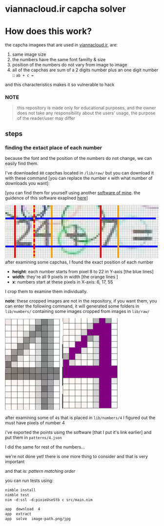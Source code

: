 # viannacloud.ir capcha solver

# How does this work?
the capcha imagees that are used in  [viannacloud.ir](viannacloud.ir), are:
1. same image size
2. the numbers have the same font familty & size
3. position of the numbers do not vary from image to image
4. all of the capchas are sum of a 2 digits number plus an one digit number ::  `ab + c =`

and this characteristics makes it so vulnerable to hack

### NOTE
> this repository is made only for educational purposes, and the owner does not take any responsibility about the users' usage, the purpose of the reader/user may differ


## steps
### finding the extact place of each number
because the font and the position of the numbers do not change, we can easily find them.

I've downloaded `80` capchas located in `/lib/raw/` 
but you can download it with these command [you can replace the number `4` with what number of downloads you want]:

[you can find them for yourself using another [software of mine](https://hamidb80.github.io/image-pixel-marker/). the guidence of this software exaplned [here](https://github.com/hamidb80/image-pixel-marker)]


![finding pixels](./docs/pixel-finding.png)
after examining some capchas, I found the exact position of each number

- **height**: each number starts from pixel 8 to 22 in Y-axis [the blue lines]
- **width**: they're all 9 pixels in width [the orange lines ]
- **x**: numbers start at these pixels in X-axis: 6, 17, 55

I crop them to examine them individually.

**note**: these cropped images are not in the repository, if you want them, you can enter the following command, it will generated some folders in `lib/numbers/` containing some images cropped from images in `lib/raw/`

![alt](./docs/4.png)
![alt](./docs/4-marked.png)

after examining some of `4`s that is placed in `lib/numbers/4` I figured out the must have pixels of number 4

i've exported the points using the software [that I put it's link earlier] and put them in `patterns/4.json`

I did the same for rest of the numbers...


we're not done yet! there is one more thing to consider and that is very important

and that is: *pattern matching order*


you can run tests using:
```
nimble install
nimble test
nim -d:ssl -d:pixieUseStb c src/main.nim
```
```
app  download  4
app  extract
app  solve  image-path.png/jpg
```
